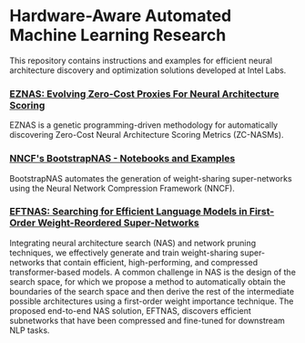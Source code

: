 # Hardware-Aware Automated Machine Learning Research

This repository contains instructions and examples for efficient neural architecture discovery and optimization solutions developed at Intel Labs. 

### [EZNAS: Evolving Zero-Cost Proxies For Neural Architecture Scoring](./EZNAS/README.md) 

EZNAS is a genetic programming-driven methodology for automatically discovering Zero-Cost Neural Architecture Scoring Metrics (ZC-NASMs).

### [NNCF's BootstrapNAS - Notebooks and Examples](./BootstrapNAS/README.md) 

BootstrapNAS automates the generation of weight-sharing super-networks using the Neural Network Compression Framework (NNCF). 

### [EFTNAS: Searching for Efficient Language Models in First-Order Weight-Reordered Super-Networks](./EFTNAS/README.md)

Integrating neural architecture search (NAS) and network pruning techniques, we effectively generate and train
weight-sharing super-networks that contain efficient, high-performing, and compressed transformer-based models.
A common challenge in NAS is the design of the search space, for which we propose a method to automatically
obtain the boundaries of the search space and then derive the rest of the intermediate possible architectures using
a first-order weight importance technique. The proposed end-to-end NAS solution, EFTNAS, discovers efficient
subnetworks that have been compressed and fine-tuned for downstream NLP tasks.
